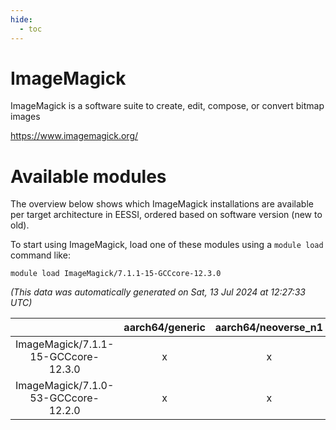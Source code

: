 ```yaml
---
hide:
  - toc
---
```


ImageMagick
===========


ImageMagick is a software suite to create, edit, compose, or convert bitmap images

https://www.imagemagick.org/
# Available modules


The overview below shows which ImageMagick installations are available per target architecture in EESSI, ordered based on software version (new to old).

To start using ImageMagick, load one of these modules using a `module load` command like:

```shell
module load ImageMagick/7.1.1-15-GCCcore-12.3.0
```

*(This data was automatically generated on Sat, 13 Jul 2024 at 12:27:33 UTC)*  

| |aarch64/generic|aarch64/neoverse_n1|aarch64/neoverse_v1|x86_64/generic|x86_64/amd/zen2|x86_64/amd/zen3|x86_64/intel/haswell|x86_64/intel/skylake_avx512|
| :---: | :---: | :---: | :---: | :---: | :---: | :---: | :---: | :---: |
|ImageMagick/7.1.1-15-GCCcore-12.3.0|x|x|x|x|x|x|x|x|
|ImageMagick/7.1.0-53-GCCcore-12.2.0|x|x|x|x|x|x|x|x|
